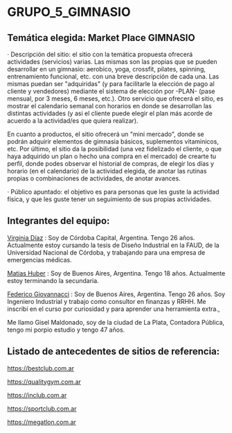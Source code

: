 # GRUPO_5_GIMNASIO

## Temática elegida: Market Place GIMNASIO

· Descripción del sitio: el sitio con la temática propuesta ofrecerá actividades (servicios) varias. Las mismas son las propias que se pueden desarrollar en un gimnasio: aerobico, yoga, crossfit, pilates, spinning, entrenamiento funcional, etc. con una breve descripción de cada una. Las mismas puedan ser "adquiridas" (y para facilitarle la elección de pago al cliente y vendedores) mediante el sistema de elección por -PLAN- (pase mensual, por 3 meses, 6 meses, etc.).
Otro servicio que ofrecerá el sitio, es mostrar el calendario semanal con horarios en donde se desarrollan las distintas actividades (y asi el cliente puede elegir el plan más acorde de acuerdo a la actividad/es que quiera realizar).

En cuanto a productos, el sitio ofrecerá un "mini mercado", donde se podrán adquirir elementos de gimnasia básicos, suplementos vitaminicos, etc.
Por último, el sitio da la posibilidad (una vez fidelizado el cliente, o que haya adquirido un plan o hecho una compra en el mercado) de crearte tu perfil, donde podes observar el historial de compras, de elegir los días y horario (en el calendario) de la actividad elegida, de anotar las rutinas propias o combinaciones de actividades, de anotar avances.

· Público apuntado: el objetivo es para personas que les guste la actividad física, y que les guste tener un seguimiento de sus propias actividades.

## Integrantes del equipo:

[Virginia Díaz](https://github.com/VirginiaDi) : Soy de Córdoba Capital, Argentina. Tengo 26 años. Actualmente estoy cursando la tesis de Diseño Industrial en la FAUD, de la Universidad Nacional de Córdoba, y trabajando para una empresa de emergencias médicas.

[Matias Huber](https://github.com/matiashuber) : Soy de Buenos Aires, Argentina. Tengo 18 años. Actualmente estoy terminando la secundaria.

[Federico Giovannacci](https://github.com/FedericoGiovannacci) : Soy de Buenos Aires, Argentina. Tengo 26 años. Soy Ingeniero Industrial y trabajo como consultor en finanzas y RRHH. Me inscribí en el curso por curiosidad y para aprender una herramienta extra.,

Me llamo Gisel Maldonado, soy de la ciudad de La Plata, Contadora Pública, tengo mi porpio estudio y tengo 47 años.

## Listado de antecedentes de sitios de referencia:

https://bestclub.com.ar

https://qualitygym.com.ar

https://inclub.com.ar

https://sportclub.com.ar

https://megatlon.com.ar

